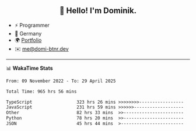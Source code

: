 <h2 align="center">👋 Hello! I'm Dominik.</h2>

- ⚡ Programmer
- 📍 Germany
- 🌍 [Portfolio](https://domi-btnr.dev)
- ✉️ [me@domi-btnr.dev](mailto://me@domi-btnr.dev)

---
📊 **WakaTime Stats**
<!--START_SECTION:waka-->

```txt
From: 09 November 2022 - To: 29 April 2025

Total Time: 965 hrs 56 mins

TypeScript                 323 hrs 26 mins >>>>>>>>-----------------   33.49 %
JavaScript                 231 hrs 59 mins >>>>>>-------------------   24.02 %
Other                      82 hrs 33 mins  >>-----------------------   08.55 %
Python                     78 hrs 20 mins  >>-----------------------   08.11 %
JSON                       45 hrs 44 mins  >------------------------   04.74 %
```

<!--END_SECTION:waka-->

